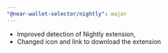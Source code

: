 ```yaml
---
"@near-wallet-selector/nightly": major
---
```


- Improved detection of Nightly extension,
- Changed icon and link to download the extension
